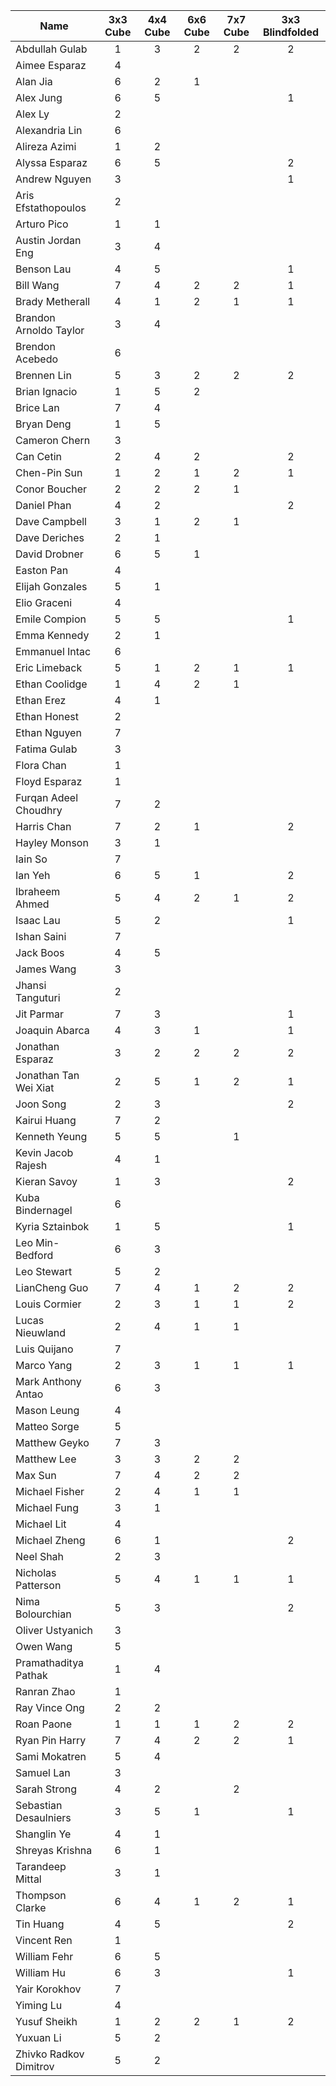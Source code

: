Name | 3x3 Cube | 4x4 Cube | 6x6 Cube | 7x7 Cube | 3x3 Blindfolded |
 --- | :---: | :---: | :---: | :---: | :---: |
Abdullah Gulab | 1 | 3 | 2 | 2 | 2 |
Aimee Esparaz | 4 |  |  |  |  |
Alan Jia | 6 | 2 | 1 |  |  |
Alex Jung | 6 | 5 |  |  | 1 |
Alex Ly | 2 |  |  |  |  |
Alexandria Lin | 6 |  |  |  |  |
Alireza Azimi | 1 | 2 |  |  |  |
Alyssa Esparaz | 6 | 5 |  |  | 2 |
Andrew Nguyen | 3 |  |  |  | 1 |
Aris Efstathopoulos | 2 |  |  |  |  |
Arturo Pico | 1 | 1 |  |  |  |
Austin Jordan Eng | 3 | 4 |  |  |  |
Benson Lau | 4 | 5 |  |  | 1 |
Bill Wang | 7 | 4 | 2 | 2 | 1 |
Brady Metherall | 4 | 1 | 2 | 1 | 1 |
Brandon Arnoldo Taylor | 3 | 4 |  |  |  |
Brendon Acebedo | 6 |  |  |  |  |
Brennen Lin | 5 | 3 | 2 | 2 | 2 |
Brian Ignacio | 1 | 5 | 2 |  |  |
Brice Lan | 7 | 4 |  |  |  |
Bryan Deng | 1 | 5 |  |  |  |
Cameron Chern | 3 |  |  |  |  |
Can Cetin | 2 | 4 | 2 |  | 2 |
Chen-Pin Sun | 1 | 2 | 1 | 2 | 1 |
Conor Boucher | 2 | 2 | 2 | 1 |  |
Daniel Phan | 4 | 2 |  |  | 2 |
Dave Campbell | 3 | 1 | 2 | 1 |  |
Dave Deriches | 2 | 1 |  |  |  |
David Drobner | 6 | 5 | 1 |  |  |
Easton Pan | 4 |  |  |  |  |
Elijah Gonzales | 5 | 1 |  |  |  |
Elio Graceni | 4 |  |  |  |  |
Emile Compion | 5 | 5 |  |  | 1 |
Emma Kennedy | 2 | 1 |  |  |  |
Emmanuel Intac | 6 |  |  |  |  |
Eric Limeback | 5 | 1 | 2 | 1 | 1 |
Ethan Coolidge | 1 | 4 | 2 | 1 |  |
Ethan Erez | 4 | 1 |  |  |  |
Ethan Honest | 2 |  |  |  |  |
Ethan Nguyen | 7 |  |  |  |  |
Fatima Gulab | 3 |  |  |  |  |
Flora Chan | 1 |  |  |  |  |
Floyd Esparaz | 1 |  |  |  |  |
Furqan Adeel Choudhry | 7 | 2 |  |  |  |
Harris Chan | 7 | 2 | 1 |  | 2 |
Hayley Monson | 3 | 1 |  |  |  |
Iain So | 7 |  |  |  |  |
Ian Yeh | 6 | 5 | 1 |  | 2 |
Ibraheem Ahmed | 5 | 4 | 2 | 1 | 2 |
Isaac Lau | 5 | 2 |  |  | 1 |
Ishan Saini | 7 |  |  |  |  |
Jack Boos | 4 | 5 |  |  |  |
James Wang | 3 |  |  |  |  |
Jhansi Tanguturi | 2 |  |  |  |  |
Jit Parmar | 7 | 3 |  |  | 1 |
Joaquin Abarca | 4 | 3 | 1 |  | 1 |
Jonathan Esparaz | 3 | 2 | 2 | 2 | 2 |
Jonathan Tan Wei Xiat | 2 | 5 | 1 | 2 | 1 |
Joon Song | 2 | 3 |  |  | 2 |
Kairui Huang | 7 | 2 |  |  |  |
Kenneth Yeung | 5 | 5 |  | 1 |  |
Kevin Jacob Rajesh | 4 | 1 |  |  |  |
Kieran Savoy | 1 | 3 |  |  | 2 |
Kuba Bindernagel | 6 |  |  |  |  |
Kyria Sztainbok | 1 | 5 |  |  | 1 |
Leo Min-Bedford | 6 | 3 |  |  |  |
Leo Stewart | 5 | 2 |  |  |  |
LianCheng Guo | 7 | 4 | 1 | 2 | 2 |
Louis Cormier | 2 | 3 | 1 | 1 | 2 |
Lucas Nieuwland | 2 | 4 | 1 | 1 |  |
Luis Quijano | 7 |  |  |  |  |
Marco Yang | 2 | 3 | 1 | 1 | 1 |
Mark Anthony Antao | 6 | 3 |  |  |  |
Mason Leung | 4 |  |  |  |  |
Matteo Sorge | 5 |  |  |  |  |
Matthew Geyko | 7 | 3 |  |  |  |
Matthew Lee | 3 | 3 | 2 | 2 |  |
Max Sun | 7 | 4 | 2 | 2 |  |
Michael Fisher | 2 | 4 | 1 | 1 |  |
Michael Fung | 3 | 1 |  |  |  |
Michael Lit | 4 |  |  |  |  |
Michael Zheng | 6 | 1 |  |  | 2 |
Neel Shah | 2 | 3 |  |  |  |
Nicholas Patterson | 5 | 4 | 1 | 1 | 1 |
Nima Bolourchian | 5 | 3 |  |  | 2 |
Oliver Ustyanich | 3 |  |  |  |  |
Owen Wang | 5 |  |  |  |  |
Pramathaditya Pathak | 1 | 4 |  |  |  |
Ranran Zhao | 1 |  |  |  |  |
Ray Vince Ong | 2 | 2 |  |  |  |
Roan Paone | 1 | 1 | 1 | 2 | 2 |
Ryan Pin Harry | 7 | 4 | 2 | 2 | 1 |
Sami Mokatren | 5 | 4 |  |  |  |
Samuel Lan | 3 |  |  |  |  |
Sarah Strong | 4 | 2 |  | 2 |  |
Sebastian Desaulniers | 3 | 5 | 1 |  | 1 |
Shanglin Ye | 4 | 1 |  |  |  |
Shreyas Krishna | 6 | 1 |  |  |  |
Tarandeep Mittal | 3 | 1 |  |  |  |
Thompson Clarke | 6 | 4 | 1 | 2 | 1 |
Tin Huang | 4 | 5 |  |  | 2 |
Vincent Ren | 1 |  |  |  |  |
William Fehr | 6 | 5 |  |  |  |
William Hu | 6 | 3 |  |  | 1 |
Yair Korokhov | 7 |  |  |  |  |
Yiming Lu | 4 |  |  |  |  |
Yusuf Sheikh | 1 | 2 | 2 | 1 | 2 |
Yuxuan Li | 5 | 2 |  |  |  |
Zhivko Radkov Dimitrov | 5 | 2 |  |  |  |
